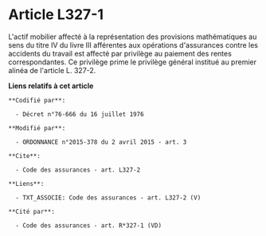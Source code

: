 # Article L327-1

L'actif mobilier affecté à la représentation des provisions mathématiques au sens du titre IV du livre III afférentes aux
opérations d'assurances contre les accidents du travail est affecté par privilège au paiement des rentes correspondantes. Ce
privilège prime le privilège général institué au premier alinéa de l'article L. 327-2.

**Liens relatifs à cet article**

	**Codifié par**:

	  - Décret n°76-666 du 16 juillet 1976

	**Modifié par**:

	  - ORDONNANCE n°2015-378 du 2 avril 2015 - art. 3

	**Cite**:

	  - Code des assurances - art. L327-2

	**Liens**:

	  - TXT_ASSOCIE: Code des assurances - art. L327-2 (V)

	**Cité par**:

	  - Code des assurances - art. R*327-1 (VD)

